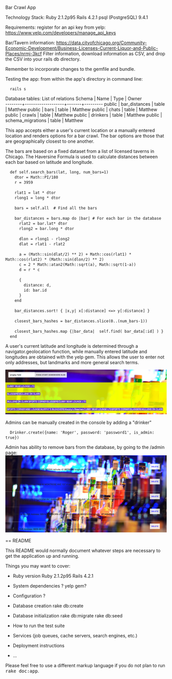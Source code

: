 Bar Crawl App

Technology Stack:
Ruby 2.1.2p95
Rails 4.2.1
psql (PostgreSQL) 9.4.1



Requirements:
register for an api key from yelp:
https://www.yelp.com/developers/manage_api_keys


Bar/Tavern information:
https://data.cityofchicago.org/Community-Economic-Development/Business-Licenses-Current-Liquor-and-Public-Places/nrmj-3kcf
Filter information, download information as CSV, and drop the CSV into your rails db directory.


Remember to incorporate changes to the gemfile and bundle.


Testing the app:
from within the app's directory in command line:
```
  rails s
```

Database tables:
List of relations
Schema |       Name        | Type  |  Owner  
--------+-------------------+-------+---------
public | bar_distances     | table | Matthew
public | bars              | table | Matthew
public | chats             | table | Matthew
public | crawls            | table | Matthew
public | drinkers          | table | Matthew
public | schema_migrations | table | Matthew




This app accepts either a user's current location or a manually entered location and renders options for a bar crawl. The bar options are those that are geographically closest to one another.

The bars are based on a fixed dataset from a list of licensed taverns in Chicago. The Haversine Formula is used to calculate distances between each bar based on latitude and longitude.


```
  def self.search_bars(lat, long, num_bars=1)
    dtor = Math::PI/180
    r = 3959

    rlat1 = lat * dtor
    rlong1 = long * dtor

    bars = self.all  # Find all the bars

    bar_distances = bars.map do |bar| # For each bar in the database
      rlat2 = bar.lat* dtor
      rlong2 = bar.long * dtor

      dlon = rlong1 - rlong2
      dlat = rlat1 - rlat2

      a = (Math::sin(dlat/2) ** 2) + Math::cos(rlat1) * Math::cos(rlat2) * (Math::sin(dlon/2) ** 2)
      c = 2 * Math::atan2(Math::sqrt(a), Math::sqrt(1-a))
      d = r * c

      {
        distance: d,
        id: bar.id
      }
    end

    bar_distances.sort! { |x,y| x[:distance] <=> y[:distance] }

    closest_bars_hashes = bar_distances.slice(0..(num_bars-1))

    closest_bars_hashes.map {|bar_data|  self.find( bar_data[:id] ) }
  end

```
A user's current latitude and longitude is determined through a navigator.geolocation function, while manually entered latitude and longitudes are obtained with the yelp gem. This allows the user to enter not only addresses, but landmarks and more general search terms.

![Screen Shot](/location.png)

Admins can be manually created in the console by adding a "drinker"
```
  Drinker.create({name: 'Roger', password: 'password1', is_admin: true})
```


Admin has ability to remove bars from the database, by going to the /admin page:
![Screen Shot](/admin.png)

== README

This README would normally document whatever steps are necessary to get the
application up and running.

Things you may want to cover:

* Ruby version
Ruby 2.1.2p95
Rails 4.2.1
* System dependencies
? yelp gem?
* Configuration
?
* Database creation
rake db:create
* Database initialization
rake db:migrate
rake db:seed
* How to run the test suite

* Services (job queues, cache servers, search engines, etc.)

* Deployment instructions

* ...


Please feel free to use a different markup language if you do not plan to run
<tt>rake doc:app</tt>.
